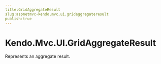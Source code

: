 ```yaml
---
title:GridAggregateResult
slug:aspnetmvc-kendo.mvc.ui.gridaggregateresult
publish:true
---
```


# Kendo.Mvc.UI.GridAggregateResult

Represents an aggregate result. 
